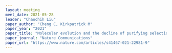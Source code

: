 ```yaml
---
layout: meeting
meet_date: 2021-05-28
leader: "Chaochih Liu"
paper_author: "Cheng C, Kirkpatrick M"
paper_year: "2021"
paper_title: "Molecular evolution and the decline of purifying selection with age"
paper_journal: "Nature Communications"
paper_url: "https://www.nature.com/articles/s41467-021-22981-9"
---
```

